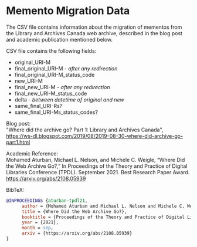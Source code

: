 # Memento Migration Data

The CSV file contains information about the migration of mementos from the Library and Archives Canada web archive, described in the blog post and academic publication mentioned below.

CSV file contains the following fields:

* original_URI-M
* final_original_URI-M - *after any redirection*
* final_original_URI-M_status_code
* new_URI-M
* final_new_URI-M - *after any redirection*
* final_new_URI-M_status_code
* delta - *between datetime of original and new*
* same_final_URI-Rs?
* same_final_URI-Ms_status_codes?

Blog post:  
"Where did the archive go? Part 1: Library and Archives Canada", https://ws-dl.blogspot.com/2019/08/2019-08-30-where-did-archive-go-part1.html

Academic Reference:  
Mohamed Aturban, Michael L. Nelson, and Michele C. Weigle, “Where Did the Web Archive Go?,” In Proceedings of the Theory and Practice of Digital Libraries Conference (TPDL). September 2021. Best Research Paper Award. https://arxiv.org/abs/2108.05939

BibTeX:
```bibtex
@INPROCEEDINGS {aturban-tpdl21,
      author = {Mohamed Aturban and Michael L. Nelson and Michele C. Weigle},
      title = {Where Did the Web Archive Go?},
      booktitle = {Proceedings of the Theory and Practice of Digital Libraries Conference (TPDL)},
      year = {2021},
      month = sep,
      arxiv = {https://arxiv.org/abs/2108.05939}
}
```
